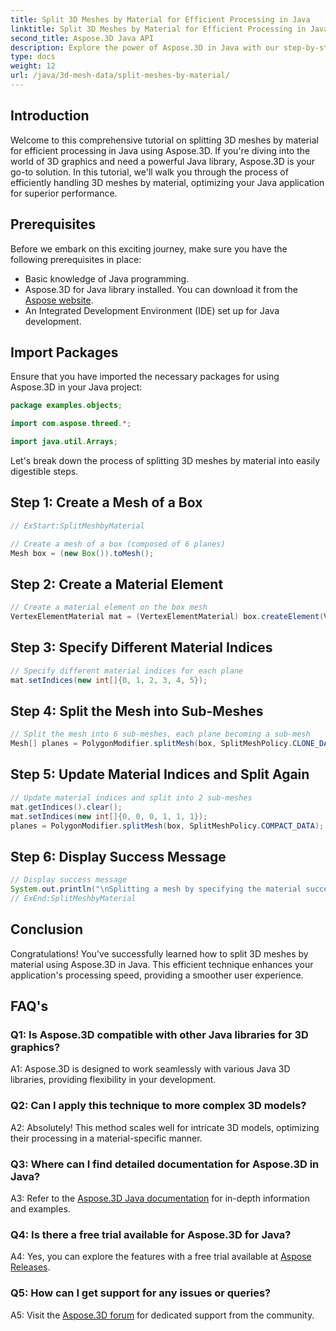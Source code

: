 ```yaml
---
title: Split 3D Meshes by Material for Efficient Processing in Java
linktitle: Split 3D Meshes by Material for Efficient Processing in Java
second_title: Aspose.3D Java API
description: Explore the power of Aspose.3D in Java with our step-by-step guide on splitting 3D meshes efficiently by material. Enhance your application's performance seamlessly.
type: docs
weight: 12
url: /java/3d-mesh-data/split-meshes-by-material/
---
```

## Introduction

Welcome to this comprehensive tutorial on splitting 3D meshes by material for efficient processing in Java using Aspose.3D. If you're diving into the world of 3D graphics and need a powerful Java library, Aspose.3D is your go-to solution. In this tutorial, we'll walk you through the process of efficiently handling 3D meshes by material, optimizing your Java application for superior performance.

## Prerequisites

Before we embark on this exciting journey, make sure you have the following prerequisites in place:

- Basic knowledge of Java programming.
- Aspose.3D for Java library installed. You can download it from the [Aspose website](https://releases.aspose.com/3d/java/).
- An Integrated Development Environment (IDE) set up for Java development.

## Import Packages

Ensure that you have imported the necessary packages for using Aspose.3D in your Java project:

```java
package examples.objects;

import com.aspose.threed.*;

import java.util.Arrays;
```


Let's break down the process of splitting 3D meshes by material into easily digestible steps.

## Step 1: Create a Mesh of a Box

```java
// ExStart:SplitMeshbyMaterial

// Create a mesh of a box (composed of 6 planes)
Mesh box = (new Box()).toMesh();
```

## Step 2: Create a Material Element

```java
// Create a material element on the box mesh
VertexElementMaterial mat = (VertexElementMaterial) box.createElement(VertexElementType.MATERIAL, MappingMode.POLYGON, ReferenceMode.INDEX);
```

## Step 3: Specify Different Material Indices

```java
// Specify different material indices for each plane
mat.setIndices(new int[]{0, 1, 2, 3, 4, 5});
```

## Step 4: Split the Mesh into Sub-Meshes

```java
// Split the mesh into 6 sub-meshes, each plane becoming a sub-mesh
Mesh[] planes = PolygonModifier.splitMesh(box, SplitMeshPolicy.CLONE_DATA);
```

## Step 5: Update Material Indices and Split Again

```java
// Update material indices and split into 2 sub-meshes
mat.getIndices().clear();
mat.setIndices(new int[]{0, 0, 0, 1, 1, 1});
planes = PolygonModifier.splitMesh(box, SplitMeshPolicy.COMPACT_DATA);
```

## Step 6: Display Success Message

```java
// Display success message
System.out.println("\nSplitting a mesh by specifying the material successfully.");
// ExEnd:SplitMeshbyMaterial
```

## Conclusion

Congratulations! You've successfully learned how to split 3D meshes by material using Aspose.3D in Java. This efficient technique enhances your application's processing speed, providing a smoother user experience.

## FAQ's

### Q1: Is Aspose.3D compatible with other Java libraries for 3D graphics?

A1: Aspose.3D is designed to work seamlessly with various Java 3D libraries, providing flexibility in your development.

### Q2: Can I apply this technique to more complex 3D models?

A2: Absolutely! This method scales well for intricate 3D models, optimizing their processing in a material-specific manner.

### Q3: Where can I find detailed documentation for Aspose.3D in Java?

A3: Refer to the [Aspose.3D Java documentation](https://reference.aspose.com/3d/java/) for in-depth information and examples.

### Q4: Is there a free trial available for Aspose.3D for Java?

A4: Yes, you can explore the features with a free trial available at [Aspose Releases](https://releases.aspose.com/).

### Q5: How can I get support for any issues or queries?

A5: Visit the [Aspose.3D forum](https://forum.aspose.com/c/3d/18) for dedicated support from the community.

